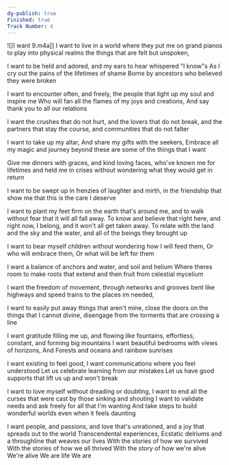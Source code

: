 ```yaml
---
dg-publish: true
Finished: true
Track Number: 4
---
```

![[I want 9.m4a]]
I want to live in a world where they put me on grand pianos
to play into physical realms the things that are felt but unspoken,

I want to be held and adored, and my ears to hear whispered "I know"s
As I cry out the pains of the lifetimes of shame
Borne by ancestors who believed they were broken

I want to encounter often, and freely,
the people that light up my soul and inspire me
Who will fan all the flames of my joys and creations,
And say thank you to all our relations
 
I want the crushes that do not hurt, and the lovers that do not break, and the partners that stay the course, and communities that do not falter
 
I want to take up my altar,
And share my gifts with the seekers,
Embrace all my magic and journey beyond
these are some of the things that I want
 
Give me dinners with graces, and kind loving faces, who've known me for lifetimes and held me in crises
without wondering what they would get in return

I want to be swept up in frenzies of laughter and mirth, in the friendship that show me that this is the care I deserve

I want to plant my feet firm on the earth that's around me,
and to walk without fear that it will all fall away.
To know and believe that right here, and right now, I belong,
and it won't all get taken away.
To relate with the land and the sky and the water, and all of the beings they brought up

I want to bear myself children
without wondering how I will feed them,
Or who will embrace them,
Or what will be left for them 

I want a balance of anchors and water, and soil and helium
Where theres room to make roots that extend and then fruit from celestial mycelium
 
I want the freedom of movement, through networks and grooves bent like highways and speed trains to the places im needed,  

I want to easily put away things that aren't mine, close the doors on the things that I cannot divine, disengage from the torments that are crossing a line
 
I want gratitude filling me up, and flowing like fountains,
effortless, constant, and forming big mountains
I want beautiful bedrooms with views of horizons,
And Forests and oceans and rainbow sunrises

I want existing to feel good,
I want communications where you feel understood
Let us celebrate learning from our mistakes
Let us have good supports that lift us up and won't break  

I want to love myself without dreading or doubting,
I want to end all the curses that were cast by those sinking and shouting
I want to validate needs and ask freely for all that I'm wanting
And take steps to build wonderful worlds even when it feels daunting 

I want people, and passions, and love that's unrationed,
and a joy that spreads out to the world
Transcendental experiences, Ecstatic delriums
and a throughline that weaves our lives
With the stories of how we survived
With the stories of how we all thrived
With the story of how we're alive
We're alive
We are life
We are 

